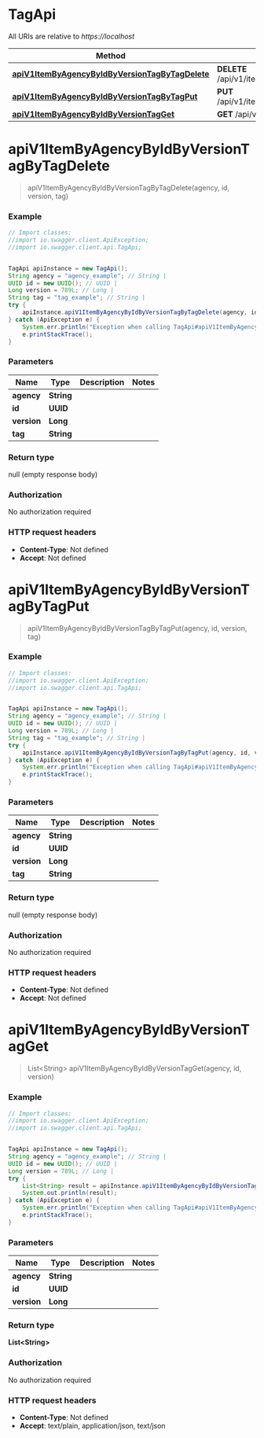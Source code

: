 # TagApi

All URIs are relative to *https://localhost*

Method | HTTP request | Description
------------- | ------------- | -------------
[**apiV1ItemByAgencyByIdByVersionTagByTagDelete**](TagApi.md#apiV1ItemByAgencyByIdByVersionTagByTagDelete) | **DELETE** /api/v1/item/{agency}/{id}/{version}/tag/{tag} | 
[**apiV1ItemByAgencyByIdByVersionTagByTagPut**](TagApi.md#apiV1ItemByAgencyByIdByVersionTagByTagPut) | **PUT** /api/v1/item/{agency}/{id}/{version}/tag/{tag} | 
[**apiV1ItemByAgencyByIdByVersionTagGet**](TagApi.md#apiV1ItemByAgencyByIdByVersionTagGet) | **GET** /api/v1/item/{agency}/{id}/{version}/tag | 


<a name="apiV1ItemByAgencyByIdByVersionTagByTagDelete"></a>
# **apiV1ItemByAgencyByIdByVersionTagByTagDelete**
> apiV1ItemByAgencyByIdByVersionTagByTagDelete(agency, id, version, tag)



### Example
```java
// Import classes:
//import io.swagger.client.ApiException;
//import io.swagger.client.api.TagApi;


TagApi apiInstance = new TagApi();
String agency = "agency_example"; // String | 
UUID id = new UUID(); // UUID | 
Long version = 789L; // Long | 
String tag = "tag_example"; // String | 
try {
    apiInstance.apiV1ItemByAgencyByIdByVersionTagByTagDelete(agency, id, version, tag);
} catch (ApiException e) {
    System.err.println("Exception when calling TagApi#apiV1ItemByAgencyByIdByVersionTagByTagDelete");
    e.printStackTrace();
}
```

### Parameters

Name | Type | Description  | Notes
------------- | ------------- | ------------- | -------------
 **agency** | **String**|  |
 **id** | **UUID**|  |
 **version** | **Long**|  |
 **tag** | **String**|  |

### Return type

null (empty response body)

### Authorization

No authorization required

### HTTP request headers

 - **Content-Type**: Not defined
 - **Accept**: Not defined

<a name="apiV1ItemByAgencyByIdByVersionTagByTagPut"></a>
# **apiV1ItemByAgencyByIdByVersionTagByTagPut**
> apiV1ItemByAgencyByIdByVersionTagByTagPut(agency, id, version, tag)



### Example
```java
// Import classes:
//import io.swagger.client.ApiException;
//import io.swagger.client.api.TagApi;


TagApi apiInstance = new TagApi();
String agency = "agency_example"; // String | 
UUID id = new UUID(); // UUID | 
Long version = 789L; // Long | 
String tag = "tag_example"; // String | 
try {
    apiInstance.apiV1ItemByAgencyByIdByVersionTagByTagPut(agency, id, version, tag);
} catch (ApiException e) {
    System.err.println("Exception when calling TagApi#apiV1ItemByAgencyByIdByVersionTagByTagPut");
    e.printStackTrace();
}
```

### Parameters

Name | Type | Description  | Notes
------------- | ------------- | ------------- | -------------
 **agency** | **String**|  |
 **id** | **UUID**|  |
 **version** | **Long**|  |
 **tag** | **String**|  |

### Return type

null (empty response body)

### Authorization

No authorization required

### HTTP request headers

 - **Content-Type**: Not defined
 - **Accept**: Not defined

<a name="apiV1ItemByAgencyByIdByVersionTagGet"></a>
# **apiV1ItemByAgencyByIdByVersionTagGet**
> List&lt;String&gt; apiV1ItemByAgencyByIdByVersionTagGet(agency, id, version)



### Example
```java
// Import classes:
//import io.swagger.client.ApiException;
//import io.swagger.client.api.TagApi;


TagApi apiInstance = new TagApi();
String agency = "agency_example"; // String | 
UUID id = new UUID(); // UUID | 
Long version = 789L; // Long | 
try {
    List<String> result = apiInstance.apiV1ItemByAgencyByIdByVersionTagGet(agency, id, version);
    System.out.println(result);
} catch (ApiException e) {
    System.err.println("Exception when calling TagApi#apiV1ItemByAgencyByIdByVersionTagGet");
    e.printStackTrace();
}
```

### Parameters

Name | Type | Description  | Notes
------------- | ------------- | ------------- | -------------
 **agency** | **String**|  |
 **id** | **UUID**|  |
 **version** | **Long**|  |

### Return type

**List&lt;String&gt;**

### Authorization

No authorization required

### HTTP request headers

 - **Content-Type**: Not defined
 - **Accept**: text/plain, application/json, text/json

